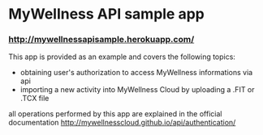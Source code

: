 
# MyWellness API sample app

### http://mywellnessapisample.herokuapp.com/

This app is provided as an example and covers the following topics:

* obtaining user's authorization to access MyWellness informations via api
* importing a new activity into MyWellness Cloud by uploading a .FIT or .TCX file

all operations performed by this app are explained in the official documentation http://mywellnesscloud.github.io/api/authentication/